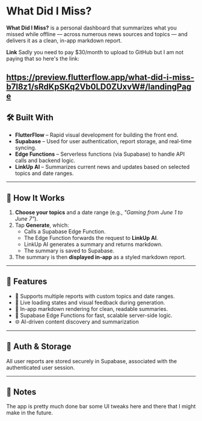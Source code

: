 # What Did I Miss?

**What Did I Miss?** is a personal dashboard that summarizes what you missed while offline — across numerous news sources and topics — and delivers it as a clean, in-app markdown report.

**Link** Sadly you need to pay $30/month to upload to GitHub but I am not paying that so here's the link: 

https://preview.flutterflow.app/what-did-i-miss-b7l8z1/sRdKpSKq2Vb0LD0ZUxvW#/landingPage
---

## 🛠 Built With

- **FlutterFlow** – Rapid visual development for building the front end.
- **Supabase** – Used for user authentication, report storage, and real-time syncing.
- **Edge Functions** – Serverless functions (via Supabase) to handle API calls and backend logic.
- **LinkUp AI** – Summarizes current news and updates based on selected topics and date ranges.

---

## 📱 How It Works

1. **Choose your topics** and a date range (e.g., *"Gaming from June 1 to June 7"*).
2. Tap **Generate**, which:
   - Calls a Supabase Edge Function.
   - The Edge Function forwards the request to **LinkUp AI**.
   - LinkUp AI generates a summary and returns markdown.
   - The summary is saved to Supabase.
3. The summary is then **displayed in-app** as a styled markdown report.

---

## 🧩 Features

- 📅 Supports multiple reports with custom topics and date ranges.
- 🔄 Live loading states and visual feedback during generation.
- 📄 In-app markdown rendering for clean, readable summaries.
- 🚀 Supabase Edge Functions for fast, scalable server-side logic.
- 🌐 AI-driven content discovery and summarization

---

## 🔐 Auth & Storage

All user reports are stored securely in Supabase, associated with the authenticated user session.

---

## 📎 Notes

The app is pretty much done bar some UI tweaks here and there that I might make in the future.

